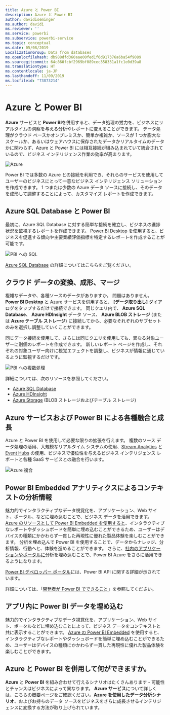 ```yaml
---
title: Azure と Power BI
description: Azure と Power BI
author: davidiseminger
ms.author: davidi
ms.reviewer: ''
ms.service: powerbi
ms.subservice: powerbi-service
ms.topic: conceptual
ms.date: 05/08/2019
LocalizationGroup: Data from databases
ms.openlocfilehash: db988dfd360aae00fed1f6d917376a6ba54f9089
ms.sourcegitcommit: 64c860fcbf2969bf089cec358331a1fc1e0d39a8
ms.translationtype: HT
ms.contentlocale: ja-JP
ms.lasthandoff: 11/09/2019
ms.locfileid: "73873214"
---
```

# <a name="azure-and-power-bi"></a>Azure と Power BI

**Azure** サービスと **Power BI**を併用すると、データ処理の労力を、ビジネスにリアルタイムの洞察を与える分析やレポートに変えることができます。 データ処理がクラウド ベースかオンプレミスか、簡単か複雑か、ソースが 1 つか膨大なスケールか、あるいはウェアハウスに保存されたデータかリアルタイムのデータかに関わらず、Azure と Power BI には相互接続が組み込まれていて統合されているので、ビジネス インテリジェンス作業の効率が高まります。

![Azure](media/service-azure-and-power-bi/azure_1.png)

Power BI では多数の Azure との接続を利用でき、それらのサービスを使用してユーザーのビジネスにとって一意なビジネス インテリジェンス ソリューションを作成できます。 1 つまたは少数の Azure データ ソースに接続し、そのデータを成形して調整することによって、カスタマイズ レポートを作成できます。

## <a name="azure-sql-database-and-power-bi"></a>Azure SQL Database と Power BI

最初に、Azure SQL Database に対する簡単な接続を確立し、ビジネスの進捗状況を監視するレポートを作成できます。 [Power BI Desktop](desktop-getting-started.md) を使用すると、ビジネスを促進する傾向や主要業績評価指標を特定するレポートを作成することが可能です。

![PBI への SQL](media/service-azure-and-power-bi/azure_2_sqltopbi.png)

[Azure SQL Database](https://azure.microsoft.com/services/sql-database/) の詳細についてはこちらをご覧ください。

## <a name="transform-shape-and-merge-your-cloud-data"></a>クラウド データの変換、成形、マージ

複雑なデータや、各種ソースのデータがありますか。 問題はありません。 **Power BI Desktop** と Azure サービスを併用すると、 **[データ取り出し]** ダイアログをタップするだけで接続できます。 同じクエリ内で、 **Azure SQL Database**、 **Azure HDInsight** データ ソース、 **Azure BLOB ストレージ** (または **Azure テーブル ストレージ**) に接続してから、必要なそれぞれのサブセットのみを選択し調整していくことができます。

同じデータ接続を使用して、さらには同じクエリを使用しても、異なる対象ユーザーに別個のレポートを作成できます。 新しいレポート ページを作成し、それぞれの対象ユーザー向けに視覚エフェクトを調整し、ビジネスが情報に通じているように監視するだけです。

![PBI への複数処理](media/service-azure-and-power-bi/azure_3_multipletopbi.png)

詳細については、次のリソースを参照してください。

* [Azure SQL Database](https://azure.microsoft.com/services/sql-database/)
* [Azure HDInsight](https://azure.microsoft.com/services/hdinsight/)
* [Azure Storage](https://azure.microsoft.com/services/storage/) (BLOB ストレージおよびテーブル ストレージ)

## <a name="get-complex-and-ahead-using-azure-services-and-power-bi"></a>Azure サービスおよび Power BI による各種融合と成長

Azure と Power BI を使用して必要な限りの拡張を行えます。 複数のソース データ処理の活用、大規模なリアルタイム システムの使用、[Stream Analytics](https://azure.microsoft.com/services/stream-analytics/) と [Event Hubs](https://azure.microsoft.com/services/event-hubs/) の使用、ビジネスで優位性を与えるビジネス インテリジェンス レポートと各種 SaaS サービスとの融合を行います。

![Azure 複合](media/service-azure-and-power-bi/azure_4_complex.png)

## <a name="context-insights-with-power-bi-embedded-analytics"></a>Power BI Embedded アナリティクスによるコンテキストの分析情報

魅力的でインタラクティブなデータ視覚化を、アプリケーション、Web サイト、ポータル、などに埋め込むことで、ビジネス データを活用できます。 [Azure のリソースとして Power BI Embedded を使用すると](https://azure.microsoft.com/services/power-bi-embedded/)、インタラクティブなレポートやダッシュボードを簡単に埋め込むことができるため、ユーザーはデバイスの種類にかかわらず一貫した再現性に優れた製品体験を楽しむことができます。  分析を埋め込んで Power BI を使用することで、データからナレッジ、分析情報、行動へと、体験を進めることができます。  さらに、[社内のアプリケーションやポータルに](https://powerbi.microsoft.com/developers/embedded-analytics/organization/)分析を埋め込むことで、Power BI Azure をさらに活用できるようになります。

[Power BI デベロッパー ポータル](https://dev.powerbi.com)には、Power BI API に関する詳細が示されています。

詳細については、「[開発者が Power BI でできること](developer/what-can-you-do.md)」を参照してください。

## <a name="embed-your-power-bi-data-within-your-app"></a>アプリ内に Power BI データを埋め込む

魅力的でインタラクティブなデータ視覚化を、アプリケーション、Web サイト、ポータルなどに埋め込むことによって、ビジネス データをコンテキストと共に表示することができます。 [Azure の Power BI Embedded](https://azure.microsoft.com/services/power-bi-embedded/) を使用すると、インタラクティブなレポートやダッシュボードを簡単に埋め込むことができるため、ユーザーはデバイスの種類にかかわらず一貫した再現性に優れた製品体験を楽しむことができます。

## <a name="what-could-you-do-with-azure-and-power-bi"></a>Azure と Power BI を併用して何ができますか。

**Azure** と **Power BI** を組み合わせて行えるシナリオはたくさんあります - 可能性とチャンスはビジネスによって異なります。 **Azure サービス**について詳しくは、こちらの[概要ページ](https://docs.microsoft.com/azure/machine-learning/team-data-science-process/plan-your-environment)をご確認ください。**Azure を使用したデータ分析シナリオ**、およびお持ちのデータ ソースをビジネスをさらに成長させるインテリジェンスに変換する方法が取り上げられています。